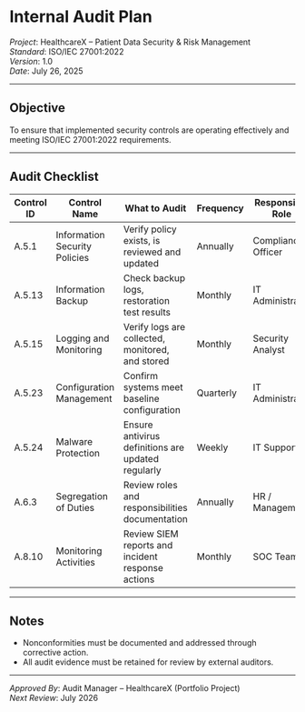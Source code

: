 # Internal Audit Plan  
*Project*: HealthcareX – Patient Data Security & Risk Management  
*Standard*: ISO/IEC 27001:2022  
*Version*: 1.0  
*Date*: July 26, 2025

---

## Objective  
To ensure that implemented security controls are operating effectively and meeting ISO/IEC 27001:2022 requirements.

---

## Audit Checklist

| Control ID | Control Name                     | What to Audit                                      | Frequency | Responsible Role      |
|------------|----------------------------------|----------------------------------------------------|-----------|-----------------------|
| A.5.1      | Information Security Policies    | Verify policy exists, is reviewed and updated      | Annually  | Compliance Officer    |
| A.5.13     | Information Backup               | Check backup logs, restoration test results        | Monthly   | IT Administrator      |
| A.5.15     | Logging and Monitoring           | Verify logs are collected, monitored, and stored   | Monthly   | Security Analyst      |
| A.5.23     | Configuration Management         | Confirm systems meet baseline configuration        | Quarterly | IT Administrator      |
| A.5.24     | Malware Protection               | Ensure antivirus definitions are updated regularly | Weekly    | IT Support            |
| A.6.3      | Segregation of Duties            | Review roles and responsibilities documentation    | Annually  | HR / Management       |
| A.8.10     | Monitoring Activities            | Review SIEM reports and incident response actions  | Monthly   | SOC Team              |

---

## Notes  
- Nonconformities must be documented and addressed through corrective action.  
- All audit evidence must be retained for review by external auditors.

---

*Approved By*: Audit Manager – HealthcareX (Portfolio Project)  
*Next Review*: July 2026
